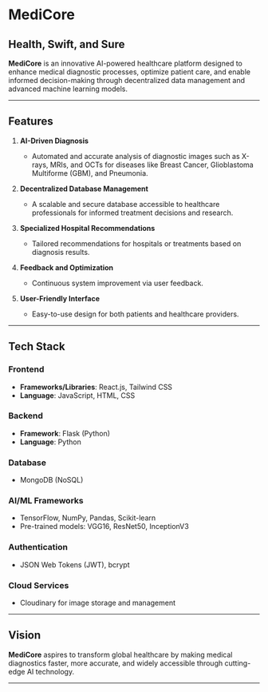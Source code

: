 # MediCore

## Health, Swift, and Sure

**MediCore** is an innovative AI-powered healthcare platform designed to enhance medical diagnostic processes, optimize patient care, and enable informed decision-making through decentralized data management and advanced machine learning models.

---

## Features

1. **AI-Driven Diagnosis**
   - Automated and accurate analysis of diagnostic images such as X-rays, MRIs, and OCTs for diseases like Breast Cancer, Glioblastoma Multiforme (GBM), and Pneumonia.

2. **Decentralized Database Management**
   - A scalable and secure database accessible to healthcare professionals for informed treatment decisions and research.

3. **Specialized Hospital Recommendations**
   - Tailored recommendations for hospitals or treatments based on diagnosis results.

4. **Feedback and Optimization**
   - Continuous system improvement via user feedback.

5. **User-Friendly Interface**
   - Easy-to-use design for both patients and healthcare providers.

---

## Tech Stack

### **Frontend**
- **Frameworks/Libraries**: React.js, Tailwind CSS
- **Language**: JavaScript, HTML, CSS

### **Backend**
- **Framework**: Flask (Python)
- **Language**: Python

### **Database**
- MongoDB (NoSQL)

### **AI/ML Frameworks**
- TensorFlow, NumPy, Pandas, Scikit-learn
- Pre-trained models: VGG16, ResNet50, InceptionV3

### **Authentication**
- JSON Web Tokens (JWT), bcrypt

### **Cloud Services**
- Cloudinary for image storage and management

---

## Vision

**MediCore** aspires to transform global healthcare by making medical diagnostics faster, more accurate, and widely accessible through cutting-edge AI technology.

---
